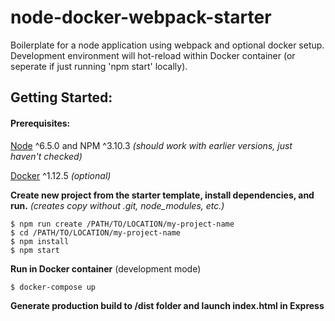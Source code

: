 # node-docker-webpack-starter
Boilerplate for a node application using webpack and optional docker setup.
Development environment will hot-reload within Docker container (or seperate if just running 'npm start' locally).

## Getting Started:
#### Prerequisites:
[Node](https://nodejs.org/en/) ^6.5.0 and NPM ^3.10.3
*(should work with earlier versions, just haven't checked)*

[Docker](https://www.docker.com/products/docker#/mac) ^1.12.5
*(optional)*

**Create new project from the starter template, install dependencies, and run.** *(creates copy without .git, node_modules, etc.)*
```$xslt
$ npm run create /PATH/TO/LOCATION/my-project-name
$ cd /PATH/TO/LOCATION/my-project-name
$ npm install
$ npm start
```

**Run in Docker container** (development mode)
```$xslt
$ docker-compose up
```

**Generate production build to /dist folder and launch index.html in Express**

